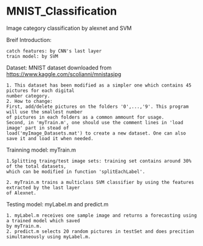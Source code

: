 # MNIST_Classification
Image category classification by alexnet and SVM

Breif Introduction:

    catch features: by CNN's last layer
    train model: by SVM

Dataset: MNIST dataset downloaded from https://www.kaggle.com/scolianni/mnistasjpg
    
    1. This dataset has been modified as a simpler one which contains 45 pictures for each digital 
    number category. 
    2. How to change: 
    First, add/delete pictures on the folders '0',...,'9'. This program will use the smallest number 
    of pictures in each folders as a common ammount for usage. 
    Second, in 'myTrain.m', one should use the comment lines in 'load image' part in stead of 
    load('myImage_Datasets.mat') to create a new dataset. One can also save it and load it when needed.
    
    
Trainning model: myTrain.m
    
    1.Splitting traing/test image sets: training set contains around 30% of the total datasets, 
    which can be modified in function 'splitEachLabel'.
    
    2. myTrain.m trains a multiclass SVM classifier by using the features extracted by the last layer 
    of Alexnet.
Testing model: myLabel.m and predict.m
    
    1. myLabel.m receives one sample image and returns a forecasting using a trained model which saved 
    by myTrain.m.
    2. predict.m selects 20 random pictures in testSet and does precition simultaneously using myLabel.m.
    
    
